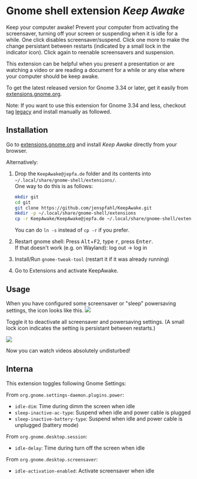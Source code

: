 # Gnome shell extension *Keep Awake* #

Keep your computer awake! Prevent your computer from activating the screensaver, turning off your screen or suspending when it is idle for a while. One click disables screensaver/suspend. Click one more to make the change persistant between restarts (indicated by a small lock in the indicator icon). Click again to reenable screensavers and suspension.

This extension can be helpful when you present a presentation or are watching a video or are reading a document for a while or any else where your computer should be keep awake.

To get the latest released version for Gnome 3.34 or later, get it easily from [extensions.gnome.org](https://extensions.gnome.org/extension/1097/keep-awake/).

Note: If you want to use this extension for Gnome 3.34 and less, checkout tag [legacy](https://github.com/jenspfahl/KeepAwake/tree/legacy) and install manually as followed.

## Installation ##

Go to [extensions.gnome.org](https://extensions.gnome.org/extension/1097/keep-awake/) and install *Keep Awake* directly from your browser.

Alternatively:

1. Drop the `KeepAwake@jepfa.de` folder and its contents into `~/.local/share/gnome-shell/extensions/`.  
	One way to do this is as follows:
	
	
	```bash
	mkdir git
	cd git
	git clone https://github.com/jenspfahl/KeepAwake.git
	mkdir -p ~/.local/share/gnome-shell/extensions
	cp -r KeepAwake/KeepAwake@jepfa.de ~/.local/share/gnome-shell/extensions/
	```
	You can do `ln -s` instead of `cp -r` if you prefer.
	
2. Restart gnome shell: Press <kbd>Alt</kbd>+<kbd>F2</kbd>, type <kbd>r</kbd>, press <kbd>Enter</kbd>.  
   If that doesn't work (e.g. on Wayland): log out -> log in
   
3. Install/Run `gnome-tweak-tool` (restart it if it was already running)
4. Go to Extensions and activate KeepAwake.

## Usage ##

When you have configured some screensaver or "sleep" powersaving settings, the icon looks like this. 
![](pic1.png)

Toggle it to deactivate all screensaver and powersaving settings. (A small lock icon indicates the setting is persistant between restarts.)

![](pic2.png)

Now you can watch videos absolutely undisturbed!

## Interna ##
 
This extension toggles following Gnome Settings:
 
 
From `org.gnome.settings-daemon.plugins.power`:
 
* `idle-dim`: Time during dimm the screen when idle
* `sleep-inactive-ac-type`: Suspend when idle and power cable is plugged
* `sleep-inactive-battery-type`: Suspend when idle and power cable is unplugged (battery mode)
 
 
From `org.gnome.desktop.session`:
 
* `idle-delay`: Time during turn off the screen when idle
 
From `org.gnome.desktop.screensaver`:
 
* `idle-activation-enabled`: Activate screensaver when idle


